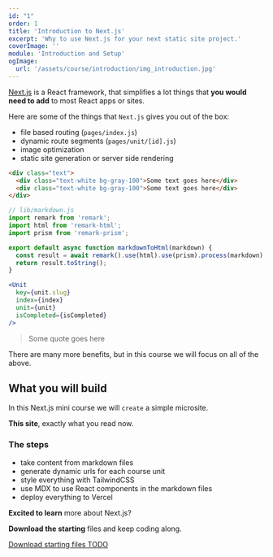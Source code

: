 ```yaml
---
id: "1"
order: 1
title: 'Introduction to Next.js'
excerpt: 'Why to use Next.js for your next static site project.'
coverImage: ''
module: 'Introduction and Setup'
ogImage:
  url: '/assets/course/introduction/img_introduction.jpg'
---
```


[Next.js](https://nextjs.org/) is a React framework, that simplifies a lot things that **you would need to add** to most React apps or sites.

Here are some of the things that `Next.js` gives you out of the box:

- file based routing (`pages/index.js`)
- dynamic route segments (`pages/unit/[id].js`)
- image optimization
- static site generation or server side rendering

```html
<div class="text">
  <div class="text-white bg-gray-100">Some text goes here</div>
  <div class="text-white bg-gray-100">Some text goes here</div>
</div>
```

```js
// lib/markdown.js
import remark from 'remark';
import html from 'remark-html';
import prism from 'remark-prism';

export default async function markdownToHtml(markdown) {
  const result = await remark().use(html).use(prism).process(markdown);
  return result.toString();
}
```

```jsx
<Unit
  key={unit.slug}
  index={index}
  unit={unit}
  isCompleted={isCompleted}
/>
```

> Some quote goes here

There are many more benefits, but in this course we will focus on all of the above.

## What you will build

In this Next.js mini course we will `create` a simple microsite.

**This site**, exactly what you read now.

### The steps

- take content from markdown files
- generate dynamic urls for each course unit
- style everything with TailwindCSS
- use MDX to use React components in the markdown files
- deploy everything to Vercel

**Excited to learn** more about Next.js?

**Download the starting** files and keep coding along.

[Download starting files TODO](https://github.com/Ihatetomatoes/)